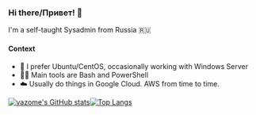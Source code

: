 ### Hi there/Привет! 👋

I'm a self-taught Sysadmin from Russia :ru:

#### Context
- :dvd: I prefer Ubuntu/CentOS, occasionally working with Windows Server
- :man_technologist: Main tools are Bash and PowerShell
- :cloud: Usually do things in Google Cloud. AWS from time to time.

[![vazome's GitHub stats](https://github-readme-stats.vercel.app/api?username=vazome&show_icons=true&theme=github_dark)](https://github.com/anuraghazra/github-readme-stats)[![Top Langs](https://github-readme-stats.vercel.app/api/top-langs/?username=vazome&show_icons=true&theme=github_dark)](https://github.com/anuraghazra/github-readme-stats)
